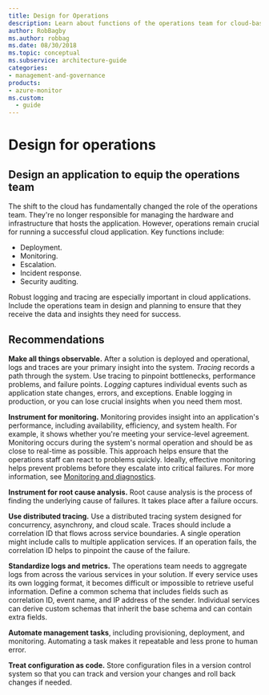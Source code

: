 ```yaml
---
title: Design for Operations
description: Learn about functions of the operations team for cloud-based applications, including deployment, monitoring, incident response, and security auditing.
author: RobBagby
ms.author: robbag
ms.date: 08/30/2018
ms.topic: conceptual
ms.subservice: architecture-guide
categories:
- management-and-governance
products:
- azure-monitor
ms.custom:
  - guide
---
```


# Design for operations

## Design an application to equip the operations team

The shift to the cloud has fundamentally changed the role of the operations team. They're no longer responsible for managing the hardware and infrastructure that hosts the application. However, operations remain crucial for running a successful cloud application. Key functions include:

- Deployment.
- Monitoring.
- Escalation.
- Incident response.
- Security auditing.

Robust logging and tracing are especially important in cloud applications. Include the operations team in design and planning to ensure that they receive the data and insights they need for success.  <!-- to do: Link to DevOps checklist -->

## Recommendations

**Make all things observable.** After a solution is deployed and operational, logs and traces are your primary insight into the system. *Tracing* records a path through the system. Use tracing to pinpoint bottlenecks, performance problems, and failure points. *Logging* captures individual events such as application state changes, errors, and exceptions. Enable logging in production, or you can lose crucial insights when you need them most.

**Instrument for monitoring.** Monitoring provides insight into an application's performance, including availability, efficiency, and system health. For example, it shows whether you're meeting your service-level agreement. Monitoring occurs during the system's normal operation and should be as close to real-time as possible. This approach helps ensure that the operations staff can react to problems quickly. Ideally, effective monitoring helps prevent problems before they escalate into critical failures. For more information, see [Monitoring and diagnostics][monitoring].

**Instrument for root cause analysis.** Root cause analysis is the process of finding the underlying cause of failures. It takes place after a failure occurs.

**Use distributed tracing.** Use a distributed tracing system designed for concurrency, asynchrony, and cloud scale. Traces should include a correlation ID that flows across service boundaries. A single operation might include calls to multiple application services. If an operation fails, the correlation ID helps to pinpoint the cause of the failure.

**Standardize logs and metrics.** The operations team needs to aggregate logs from across the various services in your solution. If every service uses its own logging format, it becomes difficult or impossible to retrieve useful information. Define a common schema that includes fields such as correlation ID, event name, and IP address of the sender. Individual services can derive custom schemas that inherit the base schema and can contain extra fields.

**Automate management tasks**, including provisioning, deployment, and monitoring. Automating a task makes it repeatable and less prone to human error.

**Treat configuration as code.** Store configuration files in a version control system so that you can track and version your changes and roll back changes if needed.

<!-- links -->

[monitoring]: ../../best-practices/monitoring.yml

